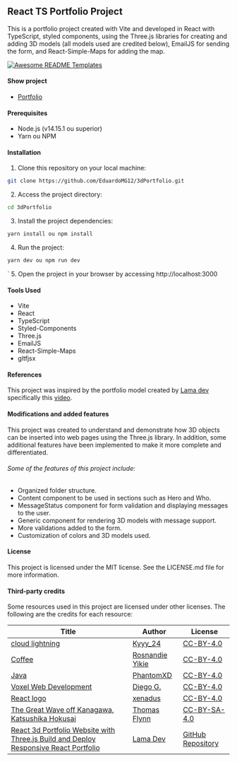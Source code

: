 ## React TS Portfolio Project

This is a portfolio project created with Vite and developed in React with TypeScript, styled components, using the Three.js libraries for creating and adding 3D models (all models used are credited below), EmailJS for sending the form, and React-Simple-Maps for adding the map.

<a href="https://3d-portfolio-charles-eduardo.vercel.app/"><img src="public/images/gifWebSite.gif" alt="Awesome README Templates" /></a>

#### Show project

- [Portfolio](https://3d-portfolio-charles-eduardo.vercel.app/)

#### Prerequisites

- Node.js (v14.15.1 ou superior)
- Yarn ou NPM

#### Installation

1. Clone this repository on your local machine:

```bash
git clone https://github.com/EduardoMG12/3dPortfolio.git
```

2. Access the project directory:

```bash
cd 3dPortfolio
```

3. Install the project dependencies:

```bash
yarn install ou npm install
```

4. Run the project:

```bash
yarn dev ou npm run dev
```

` 5. Open the project in your browser by accessing http://localhost:3000

#### Tools Used

- Vite
- React
- TypeScript
- Styled-Components
- Three.js
- EmailJS
- React-Simple-Maps
- gltfjsx

#### References

This project was inspired by the portfolio model created by [Lama dev](https://www.youtube.com/@LamaDev) specifically this [video](https://www.youtube.com/watch?v=qALsVa-V9qo).

#### Modifications and added features

This project was created to understand and demonstrate how 3D objects can be inserted into web pages using the Three.js library. In addition, some additional features have been implemented to make it more complete and differentiated.

###### Some of the features of this project include:

- Organized folder structure.
- Content component to be used in sections such as Hero and Who.
- MessageStatus component for form validation and displaying messages to the user.
- Generic component for rendering 3D models with message support.
- More validations added to the form.
- Customization of colors and 3D models used.

#### License

This project is licensed under the MIT license. See the LICENSE.md file for more information.

#### Third-party credits

Some resources used in this project are licensed under other licenses. The following are the credits for each resource:

| Title                                                                                                                                                              | Author                                                               | License                                                                   |
| ------------------------------------------------------------------------------------------------------------------------------------------------------------------ | -------------------------------------------------------------------- | ------------------------------------------------------------------------- |
| [cloud lightning](https://sketchfab.com/3d-models/cloud-lightning-d0e6edbfaedd40559a77611ade3c147b)                                                                | [Kyyy_24](https://sketchfab.com/luckyardrianto27)                    | [CC-BY-4.0](http://creativecommons.org/licenses/by/4.0/)                  |
| [Coffee](https://sketchfab.com/3d-models/coffee-963a9e5d288c42509886c5efd4fedd3c)                                                                                  | [Rosnandie Yikie](https://sketchfab.com/rosnandie.yikie)             | [CC-BY-4.0](http://creativecommons.org/licenses/by/4.0/)                  |
| [Java](https://sketchfab.com/3d-models/java-442de0f1b8a54966bc16466b329105af)                                                                                      | [PhantomXD](https://sketchfab.com/PhantomXD)                         | [CC-BY-4.0](http://creativecommons.org/licenses/by/4.0/)                  |
| [Voxel Web Development](https://sketchfab.com/3d-models/voxel-web-development-50ad959d6c6b4799806c45bfa46ca550)                                                    | [Diego G.](https://sketchfab.com/empty_mirror)                       | [CC-BY-4.0](http://creativecommons.org/licenses/by/4.0/)                  |
| [React logo](https://sketchfab.com/3d-models/react-logo-76174ceeba96487f9863f974636f641e)                                                                          | [xenadus](https://sketchfab.com/xenadus)                             | [CC-BY-4.0](http://creativecommons.org/licenses/by/4.0/)                  |
| [The Great Wave off Kanagawa, Katsushika Hokusai](https://sketchfab.com/3d-models/the-great-wave-off-kanagawa-katsushika-hokusai-f64171ed4ee243819a12a8031e9754d1) | [Thomas Flynn](https://sketchfab.com/nebulousflynn)                  | [CC-BY-SA-4.0](http://creativecommons.org/licenses/by-sa/4.0/)            |
| [React 3d Portfolio Website with Three.js Build and Deploy Responsive React Portfolio](https://www.youtube.com/watch?v=qALsVa-V9qo)                                | [Lama Dev](https://www.youtube.com/channel/UCOxWrX5MIdXIeRNaXC3sqIg) | [GitHub Repository](https://github.com/safak/youtube23/tree/3d-portfolio) |

